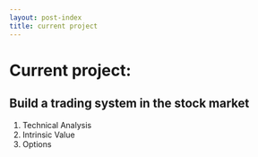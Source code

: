 ```yaml
---
layout: post-index
title: current project
---
```


# Current project:

## Build a trading system in the stock market

1. Technical Analysis
2. Intrinsic Value
3. Options

